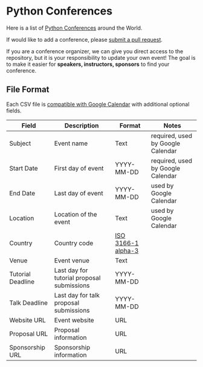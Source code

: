 # Python Conferences

Here is a list of [Python Conferences](http://www.pycon.org) around the World.

If would like to add a conference, please [submit a pull request](https://github.com/python-organizers/conferences/pulls).

If you are a conference organizer, we can give you direct access to the repository, but it is your responsibility to update your own event! The goal is to make it easier for **speakers, instructors, sponsors** to find your conference.

## File Format

Each CSV file is [compatible with Google Calendar](https://support.google.com/calendar/answer/37118?hl=en) with additional optional fields.

| Field             | Description                                | Format                                                                 | Notes
|-------------------|--------------------------------------------|------------------------------------------------------------------------|-----------------------------------
| Subject           | Event name                                 | Text                                                                   | required, used by Google Calendar
| Start Date        | First day of event                         | YYYY-MM-DD                                                             | required, used by Google Calendar
| End Date          | Last day of event                          | YYYY-MM-DD                                                             | used by Google Calendar
| Location          | Location of the event                      | Text                                                                   | used by Google Calendar
| Country           | Country code                               | [ISO 3166-1 alpha-3](https://en.wikipedia.org/wiki/ISO_3166-1_alpha-3) |
| Venue             | Event venue                                | Text                                                                   |
| Tutorial Deadline | Last day for tutorial proposal submissions | YYYY-MM-DD                                                             |
| Talk Deadline     | Last day for talk proposal submissions     | YYYY-MM-DD                                                             |
| Website URL       | Event website                              | URL                                                                    |
| Proposal URL      | Proposal information                       | URL                                                                    |
| Sponsorship URL   | Sponsorship information                    | URL                                                                    |